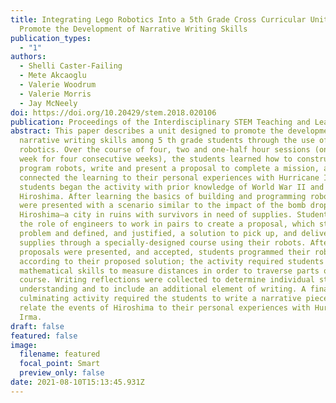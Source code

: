 ```yaml
---
title: Integrating Lego Robotics Into a 5th Grade Cross Curricular Unit to
  Promote the Development of Narrative Writing Skills
publication_types:
  - "1"
authors:
  - Shelli Caster-Failing
  - Mete Akcaoglu
  - Valerie Woodrum
  - Valerie Morris
  - Jay McNeely
doi: https://doi.org/10.20429/stem.2018.020106
publication: Proceedings of the Interdisciplinary STEM Teaching and Learning Conference
abstract: This paper describes a unit designed to promote the development of
  narrative writing skills among 5 th grade students through the use of LEGO
  robotics. Over the course of four, two and one-half hour sessions (one day per
  week for four consecutive weeks), the students learned how to construct and
  program robots, write and present a proposal to complete a mission, and
  connected the learning to their personal experiences with Hurricane Irma. The
  students began the activity with prior knowledge of World War II and
  Hiroshima. After learning the basics of building and programming robots, they
  were presented with a scenario similar to the impact of the bomb drop in
  Hiroshima–a city in ruins with survivors in need of supplies. Students took
  the role of engineers to work in pairs to create a proposal, which stated the
  problem and defined, and justified, a solution to pick up, and deliver,
  supplies through a specially-designed course using their robots. After the
  proposals were presented, and accepted, students programmed their robots
  according to their proposed solution; the activity required students to apply
  mathematical skills to measure distances in order to traverse parts of the
  course. Writing reflections were collected to determine individual student
  understanding and to include an additional element of writing. A final
  culminating activity required the students to write a narrative piece to
  relate the events of Hiroshima to their personal experiences with Hurricane
  Irma.
draft: false
featured: false
image:
  filename: featured
  focal_point: Smart
  preview_only: false
date: 2021-08-10T15:13:45.931Z
---
```

